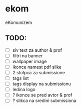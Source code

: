 # ekom
eKomunizem

## TODO:
 - [ ] siv text za author & prof
 - [ ] filtri na banner
 - [ ] wallpaper image
 - [ ] ikonce namest pdf slike
 - [ ] 2 stolpca za submissione
 - [ ] tags list
 - [ ] tags display na submissionu
 - [ ] ledina logo
 - [ ] ? ikonce se pred avtor & prof
 - [ ] ? slikca na sredini submissiona
